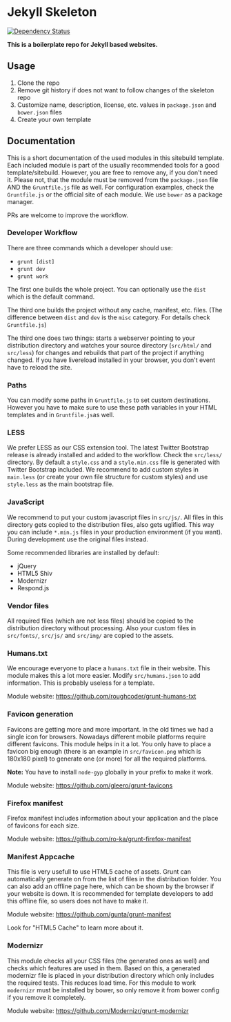 # Jekyll Skeleton

[![Dependency Status](https://www.versioneye.com/user/projects/54b65314050646e16d0000d4/badge.svg?style=flat)](https://www.versioneye.com/user/projects/54b65314050646e16d0000d4)

**This is a boilerplate repo for Jekyll based websites.**


## Usage

1. Clone the repo
2. Remove git history if does not want to follow changes of the skeleton repo
3. Customize name, description, license, etc. values in `package.json` and `bower.json` files
4. Create your own template


## Documentation

This is a short documentation of the used modules in this sitebuild template. Each included module is part of the usually recommended tools for a good template/sitebuild. However, you are free to remove any, if you don't need it. Please not, that the module must be removed from the `package.json` file AND the `Gruntfile.js` file as well. For configuration examples, check the `Gruntfile.js` or the official site of each module. We use `bower` as a package manager.

PRs are welcome to improve the workflow.


### Developer Workflow

There are three commands which a developer should use:

- `grunt [dist]`
- `grunt dev`
- `grunt work`

The first one builds the whole project. You can optionally use the `dist` which is the default command.

The third one builds the project without any cache, manifest, etc. files. (The difference between `dist` and `dev` is the `misc` category. For details check `Gruntfile.js`)

The third one does two things: starts a webserver pointing to your distribution directory and watches your source directory (`src/html/` and `src/less`) for changes and rebuilds that part of the project if anything changed. If you have livereload installed in your browser, you don't event have to reload the site.


### Paths

You can modify some paths in `Gruntfile.js` to set custom destinations. However you have to make sure to use these path variables in your HTML templates and in `Gruntfile.js`as well.


### LESS

We prefer LESS as our CSS extension tool. The latest Twitter Bootstrap release is already installed and added to the workflow. Check the `src/less/` directory. By default a `style.css` and a `style.min.css` file is generated with Twitter Bootstrap included. We recommend to add custom styles in `main.less` (or create your own file structure for custom styles) and use `style.less` as the main bootstrap file.

### JavaScript

We recommend to put your custom javascript files in `src/js/`. All files in this directory gets copied to the distribution files, also gets uglified. This way you can include `*.min.js` files in your production environment (if you want). During development use the original files instead.

Some recommended libraries are installed by default:

- jQuery
- HTML5 Shiv
- Modernizr
- Respond.js


### Vendor files

All required files (which are not less files) should be copied to the distribution directory without processing. Also your custom files in `src/fonts/`, `src/js/` and `src/img/` are copied to the assets.


### Humans.txt

We encourage everyone to place a `humans.txt` file in their website. This module makes this a lot more easier. Modify `src/humans.json` to add information. This is probably useless for a template.

Module website: https://github.com/roughcoder/grunt-humans-txt


### Favicon generation

Favicons are getting more and more important. In the old times we had a single icon for browsers. Nowadays different mobile platforms require different favicons. This module helps in it a lot. You only have to place a favicon big enough (there is an example in `src/favicon.png` which is 180x180 pixel) to generate one (or more) for all the required platforms.

**Note:** You have to install `node-gyp` globally in your prefix to make it work.

Module website: https://github.com/gleero/grunt-favicons

### Firefox manifest

Firefox manifest includes information about your application and the place of favicons for each size.

Module website: https://github.com/ro-ka/grunt-firefox-manifest

### Manifest Appcache

This file is very usefull to use HTML5 cache of assets. Grunt can automatically generate on from the list of files in the distribution folder. You can also add an offline page here, which can be shown by the browser if your website is down. It is recommended for template developers to add this offline file, so users does not have to make it.

Module website: https://github.com/gunta/grunt-manifest

Look for "HTML5 Cache" to learn more about it.

### Modernizr

This module checks all your CSS files (the generated ones as well) and checks which features are used in them. Based on this, a generated modernizr file is placed in your distribution directory which only includes the required tests. This reduces load time. For this module to work `modernizr` must be installed by bower, so only remove it from bower config if you remove it completely.

Module website: https://github.com/Modernizr/grunt-modernizr
